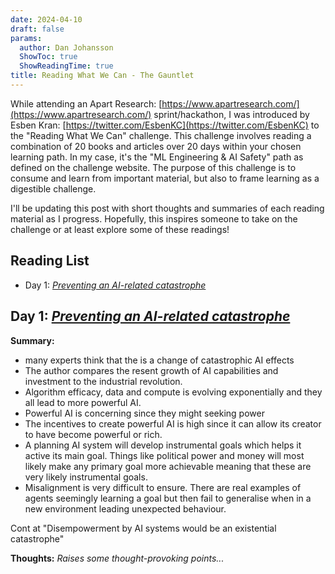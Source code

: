 ```yaml
---
date: 2024-04-10
draft: false
params:
  author: Dan Johansson
  ShowToc: true
  ShowReadingTime: true
title: Reading What We Can - The Gauntlet
---
```


While attending an Apart Research: [https://www.apartresearch.com/](https://www.apartresearch.com/) sprint/hackathon, I was introduced by Esben Kran: [https://twitter.com/EsbenKC](https://twitter.com/EsbenKC) to the "Reading What We Can" challenge. This challenge involves reading a combination of 20 books and articles over 20 days within your chosen learning path. In my case, it's the "ML Engineering & AI Safety" path as defined on the challenge website. The purpose of this challenge is to consume and learn from important material, but also to frame learning as a digestible challenge.

I'll be updating this post with short thoughts and summaries of each reading material as I progress. Hopefully, this inspires someone to take on the challenge or at least explore some of these readings!

## Reading List

* Day 1: [*Preventing an AI-related catastrophe*](https://80000hours.org/problem-profiles/artificial-intelligence/)

## Day 1: [*Preventing an AI-related catastrophe*](https://80000hours.org/problem-profiles/artificial-intelligence/)

**Summary:** 
- many experts think that the is a change of catastrophic AI effects
- The author compares the resent growth of AI capabilities and investment to the industrial revolution.
- Algorithm efficacy, data and compute is evolving exponentially and they all lead to more powerful AI. 
- Powerful AI is concerning since they might seeking power
- The incentives to create powerful AI is high since it can allow its creator to have become powerful or rich.
- A planning AI system will develop instrumental goals which helps it active its main goal. Things like political power and money will most likely make any primary goal more achievable meaning that these are very likely instrumental goals.
- Misalignment is very difficult to ensure. There are real examples of agents seemingly learning a goal but then fail to generalise when in a new environment leading unexpected behaviour.

Cont at "Disempowerment by AI systems would be an existential catastrophe"



**Thoughts:** 
*Raises some thought-provoking points...* 




